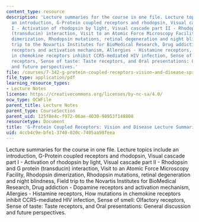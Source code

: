 ```yaml
---
content_type: resource
description: 'Lecture summaries for the course in one file. Lecture topics include
  an introduction, G-Protein coupled receptors and rhodopsin, Visual cascade part
  I - Activation of rhodopsin by light, Visual cascade part II - Rhodopsin and G protein
  (transducin) interaction, Visit to an Atomic Force Microscopy Facility, Rhodopsin
  dimerization, Rhodopsin mutations, retinal degeneration and night blindness, Field
  trip to the Novartis Institutes for BioMedical Research, Drug addiction - Dopamine
  receptors and activation mechanism, Allergies - Histamine receptors, How mutations
  in chemokine receptors inhibit CCR5-mediated HIV infection, Sense of smell: Olfactory
  receptors, Sense of taste: Taste receptors, and Oral presentations: General discussion
  and future perspectives.'
file: /courses/7-342-g-protein-coupled-receptors-vision-and-disease-spring-2007/4ccb4c9ebfe13740020c7405aa98feea_7342_lec_sum.pdf
file_type: application/pdf
learning_resource_types:
- Lecture Notes
license: https://creativecommons.org/licenses/by-nc-sa/4.0/
ocw_type: OCWFile
parent_title: Lecture Notes
parent_type: CourseSection
parent_uid: 125f8e4c-f972-06ae-4030-98953f148808
resourcetype: Document
title: 'G-Protein Coupled Receptors: Vision and Disease Lecture Summaries'
uid: 4ccb4c9e-bfe1-3740-020c-7405aa98feea
---
```

Lecture summaries for the course in one file. Lecture topics include an introduction, G-Protein coupled receptors and rhodopsin, Visual cascade part I - Activation of rhodopsin by light, Visual cascade part II - Rhodopsin and G protein (transducin) interaction, Visit to an Atomic Force Microscopy Facility, Rhodopsin dimerization, Rhodopsin mutations, retinal degeneration and night blindness, Field trip to the Novartis Institutes for BioMedical Research, Drug addiction - Dopamine receptors and activation mechanism, Allergies - Histamine receptors, How mutations in chemokine receptors inhibit CCR5-mediated HIV infection, Sense of smell: Olfactory receptors, Sense of taste: Taste receptors, and Oral presentations: General discussion and future perspectives.